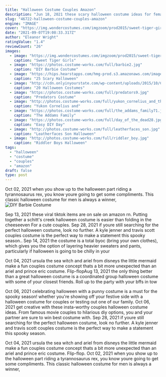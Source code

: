 ```yaml
---
title: "Halloween Costume Couples Amazon"
description: "Jun 18, 2021 these scary halloween costume ideas for females, males, teens and couples will creep out everyone. From monsters, witches and zombies to your favorite horror movie villains, these"
slug: "46722-halloween-costume-couples-amazon"
engine: "IMAGE"
cover: "https://img.wondercostumes.com/imgzoom/prod2015/sweet-tiger-girls-costume.jpg"
date: "2021-09-07T19:08:33.317Z"
author: "Eleanor Wright"
ratingValue: "1.4"
reviewCount: "26"
images:
  - image: "https://img.wondercostumes.com/imgzoom/prod2015/sweet-tiger-girls-costume.jpg"
    caption: "Sweet Tiger Girls"
  - image: "https://photos.costume-works.com/full/barbie2.jpg"
    caption: "DIY Barbie Costume"
  - image: "https://hips.hearstapps.com/hmg-prod.s3.amazonaws.com/images/scary-halloween-costumes-regan-exorcist-amazon-0718-1532287040.jpg?crop=0.8571428571428571xw:1xh;center,top&resize=480:*"
    caption: "25 Scary Halloween"
  - image: "http://cdn.onlyinyourstate.com/wp-content/uploads/2015/10/Carnevale-050-700x933.jpg"
    caption: "20 Halloween Costumes"
  - image: "https://photos.costume-works.com/full/predators9.jpg"
    caption: "Predators Costume"
  - image: "http://photos.costume-works.com/full/yukon_cornelius_and_the_abominable_snowman1.jpg"
    caption: "Yukon Cornelius and"
  - image: "https://photos.costume-works.com/full/the_addams_family71.jpg"
    caption: "The Addams Family"
  - image: "https://photos.costume-works.com/full/day_of_the_dead28.jpg"
    caption: "Easy DIY Day"
  - image: "http://photos.costume-works.com/full/leatherfaces_son.jpg"
    caption: "Leatherfaces Son Halloween"
  - image: "http://photos.costume-works.com/full/riddler_boy.jpg"
    caption: "Riddler Boys Halloween"
tags:
  - "halloween"
  - "costume"
  - "couples"
  - "amazon"
draft: false
type: post
---
```


Oct 02, 2021 when you show up to the halloween part riding a tyrannosaurus rex, you know youre going to get some compliments. This classic halloween costume for men is always a winner,
![DIY Barbie Costume](https://photos.costume-works.com/full/barbie2.jpg "DIY Barbie Costume")

Sep 13, 2021 these viral tiktok items are on sale on amazon rn.  Putting together a schitt&#39;s creek halloween costume is easier than folding in the cheeseeven For a cute couples. Sep 28, 2021 if youre still searching for the perfect halloween costume, look no further. A kyle jenner and travis scott couples costume is the perfect way to make a statement this spooky season.. Sep 14, 2021 the costume is a total byoc (bring your own clothes), which gives you the option of layering heavier sweaters and pants, particularly if halloween is going to be chilly in your
<!--inArticleAds-->

<!--galleryOne-->

Oct 04, 2021 ursula the sea witch and ariel from disneys the little mermaid make a fun couples costume concept thats a bit more unexpected than an ariel and prince eric costume. Flip-flopAug 13, 2021 the only thing better than a great halloween costume is a coordinated group halloween costume with some of your closest friends. Roll up to the party with your bffs in tow
<!--inArticleAds-->

<!--galleryTwo-->

Oct 06, 2021 celebrating halloween with a punny costume is a must for the spooky season! whether you're showing off your festive side with a halloween costume for couples or testing out one of our family. Oct 06, 2021 get creative with these insta-worthy couples halloween costume ideas. From famous movie couples to hilarious diy options, you and your partner are sure to win best costume with. Sep 28, 2021 if youre still searching for the perfect halloween costume, look no further. A kyle jenner and travis scott couples costume is the perfect way to make a statement this spooky season.
<!--galleryThree-->

Oct 04, 2021 ursula the sea witch and ariel from disneys the little mermaid make a fun couples costume concept thats a bit more unexpected than an ariel and prince eric costume. Flip-flop. Oct 02, 2021 when you show up to the halloween part riding a tyrannosaurus rex, you know youre going to get some compliments. This classic halloween costume for men is always a winner,